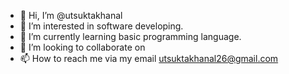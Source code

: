 - 👋 Hi, I’m @utsuktakhanal
- 👀 I’m interested in software developing.
- 🌱 I’m currently learning basic programming language.
- 💞️ I’m looking to collaborate on 
- 📫 How to reach me via my email utsuktakhanal26@gmail.com
<!---
utsuktakhanal/utsuktakhanal is a ✨ special ✨ repository because its `README.md` (this file) appears on your GitHub profile.
You can click the Preview link to take a look at your changes.
--->
